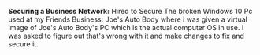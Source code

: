 **Securing a Business Network:** Hired to Secure The broken Windows 10 Pc used at my Friends Business: Joe's Auto Body where i was given a virtual image of Joe's Auto Body's PC which is the actual computer OS in use. I was asked to figure out that's wrong with it and make changes to fix and secure it.